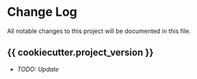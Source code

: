 # Change Log

All notable changes to this project will be documented in this file.
<!-- This project adheres to [Semantic Versioning](http://semver.org/) -->


## {{ cookiecutter.project_version }}

- _TODO: Update_
